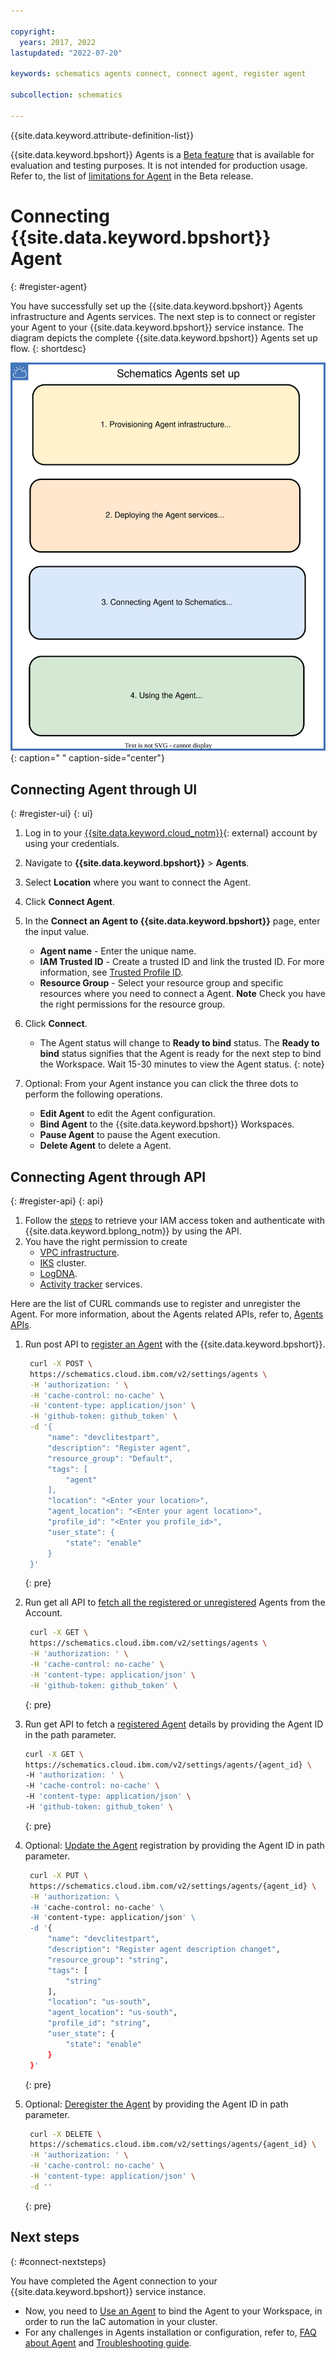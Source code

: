 ```yaml
---

copyright:
  years: 2017, 2022
lastupdated: "2022-07-20"

keywords: schematics agents connect, connect agent, register agent

subcollection: schematics

---
```


{{site.data.keyword.attribute-definition-list}}

{{site.data.keyword.bpshort}} Agents is a [Beta feature](/docs/schematics?topic=schematics-agent-beta-limitations) that is available for evaluation and testing purposes. It is not intended for production usage. Refer to, the list of [limitations for Agent](/docs/schematics?topic=schematics-agent-beta-limitations) in the Beta release.

# Connecting {{site.data.keyword.bpshort}} Agent
{: #register-agent}

You have successfully set up the {{site.data.keyword.bpshort}} Agents infrastructure and Agents services. The next step is to connect or register your Agent to your {{site.data.keyword.bpshort}} service instance. The diagram depicts the complete {{site.data.keyword.bpshort}} Agents set up flow.
{: shortdesc}

![{{site.data.keyword.bpshort}} Agents set up](images/agents-infra-setup.svg "{{site.data.keyword.bpshort}} Agents set up"){: caption=" " caption-side="center"}

## Connecting Agent through UI
{: #register-ui}
{: ui}

1. Log in to your [{{site.data.keyword.cloud_notm}}](https://cloud.ibm.com/){: external} account by using your credentials.
2. Navigate to **{{site.data.keyword.bpshort}}** > **Agents**.
3. Select **Location** where you want to connect the Agent.
4. Click **Connect Agent**.
5. In the **Connect an Agent to {{site.data.keyword.bpshort}}** page, enter the input value.
    - **Agent name** - Enter the unique name.
    - **IAM Trusted ID** - Create a trusted ID and link the trusted ID. For more information, see [Trusted Profile ID](/docs/schematics?topic=schematics-agent-trusted-profile).
    - **Resource Group** - Select your resource group and specific resources where you need to connect a Agent. **Note** Check you have the right permissions for the resource group.
6. Click **Connect**.
    - The Agent status will change to **Ready to bind** status.
       The **Ready to bind** status signifies that the Agent is ready for the next step to bind the Workspace. Wait 15-30 minutes to view the Agent status.
       {: note}

7. Optional: From your Agent instance you can click the three dots to perform the following operations.
    - **Edit Agent** to edit the Agent configuration.
    - **Bind Agent** to the {{site.data.keyword.bpshort}} Workspaces.
    - **Pause Agent** to pause the Agent execution.
    - **Delete Agent** to delete a Agent.



## Connecting Agent through API
{: #register-api}
{: api}

1. Follow the [steps](/docs/schematics?topic=schematics-setup-api#cs_api) to retrieve your IAM access token and authenticate with {{site.data.keyword.bplong_notm}} by using the API.
2. You have the right permission to create 
    - [VPC infrastructure](/docs/vpc?topic=vpc-iam-getting-started).
    - [IKS](/docs/containers?topic=containers-access_reference) cluster.
    - [LogDNA](/docs/log-analysis?topic=log-analysis-iam).
    - [Activity tracker](/docs/activity-tracker?topic=activity-tracker-iam) services.

Here are the list of CURL commands use to register and unregister the Agent. For more information, about the Agents related APIs, refer to, [Agents APIs](/apidocs/schematics/schematics#list-agent). 

1. Run post API to [register an Agent](/apidocs/schematics/schematics#register-agent) with the {{site.data.keyword.bpshort}}.
   ```sh
    curl -X POST \
    https://schematics.cloud.ibm.com/v2/settings/agents \
    -H 'authorization: ' \
    -H 'cache-control: no-cache' \
    -H 'content-type: application/json' \
    -H 'github-token: github_token' \
    -d '{
        "name": "devclitestpart",
        "description": "Register agent",
        "resource_group": "Default",
        "tags": [
            "agent"
        ],
        "location": "<Enter your location>",
        "agent_location": "<Enter your agent location>",
        "profile_id": "<Enter you profile_id>",
        "user_state": {
            "state": "enable"
        }
    }'
    ```
    {: pre}

2. Run get all API to [fetch all the registered or unregistered](/apidocs/schematics/schematics#list-agent) Agents from the Account.

   ```sh
    curl -X GET \
    https://schematics.cloud.ibm.com/v2/settings/agents \
    -H 'authorization: ' \
    -H 'cache-control: no-cache' \
    -H 'content-type: application/json' \
    -H 'github-token: github_token' \
    ```
    {: pre}

3. Run get API to fetch a [registered Agent](/apidocs/schematics/schematics#get-agent) details by providing the Agent ID in the path parameter.

    ```sh
    curl -X GET \
    https://schematics.cloud.ibm.com/v2/settings/agents/{agent_id} \
    -H 'authorization: ' \
    -H 'cache-control: no-cache' \
    -H 'content-type: application/json' \
    -H 'github-token: github_token' \
    ```
    {: pre}

4. Optional: [Update the Agent](/apidocs/schematics/schematics#update-agent-registration) registration by providing the Agent ID in path parameter.

   ```sh
    curl -X PUT \
    https://schematics.cloud.ibm.com/v2/settings/agents/{agent_id} \
    -H 'authorization: \
    -H 'cache-control: no-cache' \
    -H 'content-type: application/json' \
    -d '{
        "name": "devclitestpart",
        "description": "Register agent description changet",
        "resource_group": "string",
        "tags": [
            "string"
        ],
        "location": "us-south",
        "agent_location": "us-south",
        "profile_id": "string",
        "user_state": {
            "state": "enable"
        }
    }'
    ```
    {: pre}

5. Optional: [Deregister the Agent](/apidocs/schematics/schematics#delete-agent) by providing the Agent ID in path parameter.

   ```sh
    curl -X DELETE \
    https://schematics.cloud.ibm.com/v2/settings/agents/{agent_id} \
    -H 'authorization: ' \
    -H 'cache-control: no-cache' \
    -H 'content-type: application/json' \
    -d ''
    ```
   {: pre}

## Next steps
{: #connect-nextsteps}

You have completed the Agent connection to your {{site.data.keyword.bpshort}} service instance.
- Now, you need to [Use an Agent](/docs/schematics?topic=schematics-register-agent&interface=ui) to bind the Agent to your Workspace, in order to run the IaC automation in your cluster.
- For any challenges in Agents installation or configuration, refer to, [FAQ about Agent](/docs/schematics?topic=schematics-faqs-agent&interface=cli) and [Troubleshooting guide](/docs/schematics?topic=schematics-agent-crn-not-found&interface=cli).
